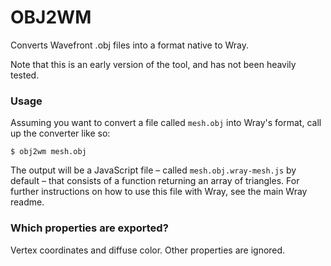 # OBJ2WM
Converts Wavefront .obj files into a format native to Wray.

Note that this is an early version of the tool, and has not been heavily tested.

### Usage
Assuming you want to convert a file called `mesh.obj` into Wray's format, call up the converter like so:
```
$ obj2wm mesh.obj
```
The output will be a JavaScript file &ndash; called `mesh.obj.wray-mesh.js` by default &ndash; that consists of a function returning an array of triangles. For further instructions on how to use this file with Wray, see the main Wray readme.

### Which properties are exported?
Vertex coordinates and diffuse color. Other properties are ignored.

